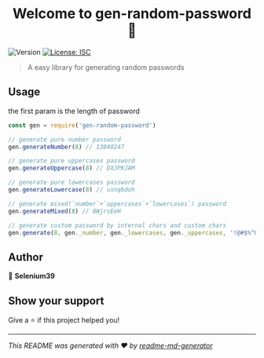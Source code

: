 <h1 align="center">Welcome to gen-random-password 👋</h1>
<p>
  <img alt="Version" src="https://img.shields.io/badge/version-1.0.0-blue.svg?cacheSeconds=2592000" />
  <a href="#" target="_blank">
    <img alt="License: ISC" src="https://img.shields.io/badge/License-ISC-yellow.svg" />
  </a>
</p>

> A easy library for generating random passwords

## Usage

the first param is the length of password
```javascript
const gen = require('gen-random-password')

// generate pure number password
gen.generateNumber(8) // 13848247

// generate pure uppercases password
gen.generateUppercase(8) // DXJPKJAM 

// generate pure lowercases password
gen.generateLowercase(8) // usnqbdoh

// generate mixed(`number`+`uppercases`+`lowercases`) password
gen.generateMixed(8) // 8WjrsEeH

// generate custom password by internal chars and custom chars
gen.generate(8, gen._number, gen._lowercases, gen._uppercases, '!@#$%^&*()_+') //T7J!1W29

```

## Author

👤 **Selenium39**


## Show your support

Give a ⭐️ if this project helped you!

***
_This README was generated with ❤️ by [readme-md-generator](https://github.com/kefranabg/readme-md-generator)_